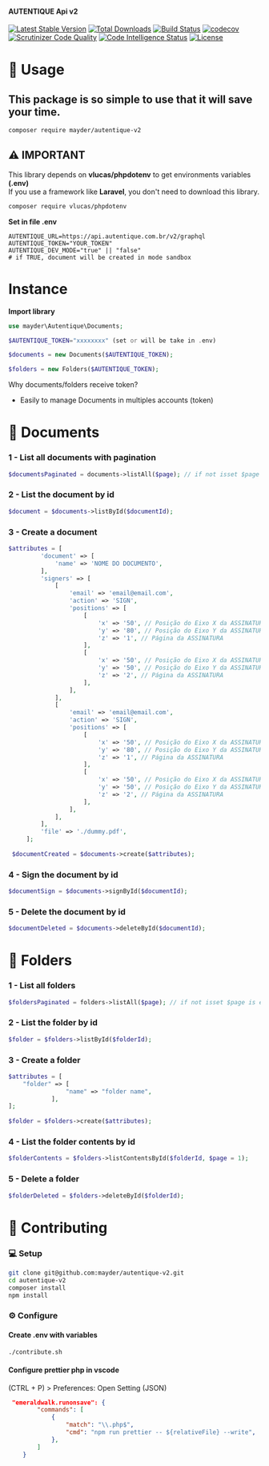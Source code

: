 #### AUTENTIQUE Api v2

[![Latest Stable Version](https://img.shields.io/packagist/v/mayder/autentique-v2)](https://packagist.org/packages/mayder/autentique-v2)
[![Total Downloads](https://poser.pugx.org/mayder/autentique-v2/downloads)](https://packagist.org/packages/mayder/autentique-v2)
[![Build Status](https://travis-ci.org/mayder/autentique-v2.svg?branch=master)](https://travis-ci.org/mayder/autentique-v2)
[![codecov](https://codecov.io/gh/mayder/autentique-v2/branch/master/graph/badge.svg)](https://codecov.io/gh/mayder/autentique-v2)
[![Scrutinizer Code Quality](https://scrutinizer-ci.com/g/mayder/autentique-v2/badges/quality-score.png?b=master)](https://scrutinizer-ci.com/g/mayder/autentique-v2/?branch=master)
[![Code Intelligence Status](https://scrutinizer-ci.com/g/mayder/autentique-v2/badges/code-intelligence.svg?b=master)](https://scrutinizer-ci.com/code-intelligence)
[![License](https://poser.pugx.org/mayder/autentique-v2/license)](https://packagist.org/packages/mayder/autentique-v2)

# 🚀 Usage

## This package is so simple to use that it will save your time.

```bash
composer require mayder/autentique-v2
```

## ⚠️ IMPORTANT

This library depends on **vlucas/phpdotenv** to get environments variables **(.env)** <br>
If you use a framework like **Laravel**, you don't need to download this library.

```bash
composer require vlucas/phpdotenv
```

**Set in file .env**

```env
AUTENTIQUE_URL=https://api.autentique.com.br/v2/graphql
AUTENTIQUE_TOKEN="YOUR_TOKEN"
AUTENTIQUE_DEV_MODE="true" || "false"
# if TRUE, document will be created in mode sandbox
```

# Instance
**Import library**

```php
use mayder\Autentique\Documents;

$AUTENTIQUE_TOKEN="xxxxxxxx" (set or will be take in .env)

$documents = new Documents($AUTENTIQUE_TOKEN);

$folders = new Folders($AUTENTIQUE_TOKEN);
```

Why documents/folders receive token?
- Easily to manage Documents in multiples accounts (token)

# 📝 Documents
### 1 - List all documents with pagination

```php
$documentsPaginated = documents->listAll($page); // if not isset $page is equal 1
```

### 2 - List the document by id

```php
$document = $documents->listById($documentId);
```

### 3 - Create a document

```php
$attributes = [
         'document' => [
             'name' => 'NOME DO DOCUMENTO',
         ],
         'signers' => [
             [
                 'email' => 'email@email.com',
                 'action' => 'SIGN',
                 'positions' => [
                     [
                         'x' => '50', // Posição do Eixo X da ASSINATURA (0 a 100)
                         'y' => '80', // Posição do Eixo Y da ASSINATURA (0 a 100)
                         'z' => '1', // Página da ASSINATURA
                     ],
                     [
                         'x' => '50', // Posição do Eixo X da ASSINATURA (0 a 100)
                         'y' => '50', // Posição do Eixo Y da ASSINATURA (0 a 100)
                         'z' => '2', // Página da ASSINATURA
                     ],
                 ],
             ],
             [
                 'email' => 'email@email.com',
                 'action' => 'SIGN',
                 'positions' => [
                     [
                         'x' => '50', // Posição do Eixo X da ASSINATURA (0 a 100)
                         'y' => '80', // Posição do Eixo Y da ASSINATURA (0 a 100)
                         'z' => '1', // Página da ASSINATURA
                     ],
                     [
                         'x' => '50', // Posição do Eixo X da ASSINATURA (0 a 100)
                         'y' => '50', // Posição do Eixo Y da ASSINATURA (0 a 100)
                         'z' => '2', // Página da ASSINATURA
                     ],
                 ],
             ],
         ],
         'file' => './dummy.pdf',
     ];
 
 $documentCreated = $documents->create($attributes);
 ```

### 4 - Sign the document by id

```php
$documentSign = $documents->signById($documentId);
```

### 5 - Delete the document by id

```php
$documentDeleted = $documents->deleteById($documentId);
```


# 📁 Folders
### 1 - List all folders

```php
$foldersPaginated = folders->listAll($page); // if not isset $page is equal 1
```

### 2 - List the folder by id

```php
$folder = $folders->listById($folderId);
```

### 3 - Create a folder

```php
$attributes = [
    "folder" => [
                "name" => "folder name",
            ],
];
 
$folder = $folders->create($attributes);
 ```

### 4 - List the folder contents by id

```php
$folderContents = $folders->listContentsById($folderId, $page = 1);
```

### 5 - Delete a folder

```php 
$folderDeleted = $folders->deleteById($folderId);
```
# 🔧 Contributing

### 💻 Setup

```sh
git clone git@github.com:mayder/autentique-v2.git
cd autentique-v2
composer install
npm install
```

### ⚙️ Configure

#### Create .env with variables

```sh
./contribute.sh
```

#### Configure prettier php in vscode

(CTRL + P) > Preferences: Open Setting (JSON)

```json
 "emeraldwalk.runonsave": {
        "commands": [
            {
                "match": "\\.php$",
                "cmd": "npm run prettier -- ${relativeFile} --write",
            },
        ]
    }
```
